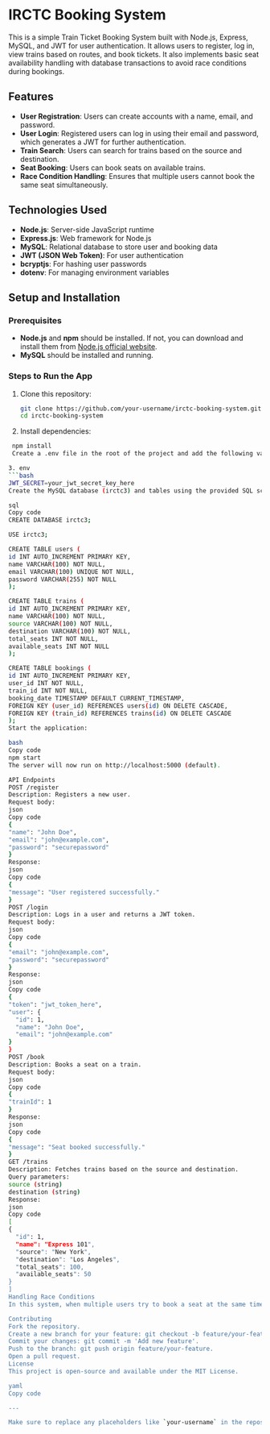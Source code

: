 # IRCTC Booking System

This is a simple Train Ticket Booking System built with Node.js, Express, MySQL, and JWT for user authentication. It allows users to register, log in, view trains based on routes, and book tickets. It also implements basic seat availability handling with database transactions to avoid race conditions during bookings.

## Features

- **User Registration**: Users can create accounts with a name, email, and password.
- **User Login**: Registered users can log in using their email and password, which generates a JWT for further authentication.
- **Train Search**: Users can search for trains based on the source and destination.
- **Seat Booking**: Users can book seats on available trains.
- **Race Condition Handling**: Ensures that multiple users cannot book the same seat simultaneously.

## Technologies Used

- **Node.js**: Server-side JavaScript runtime
- **Express.js**: Web framework for Node.js
- **MySQL**: Relational database to store user and booking data
- **JWT (JSON Web Token)**: For user authentication
- **bcryptjs**: For hashing user passwords
- **dotenv**: For managing environment variables

## Setup and Installation

### Prerequisites

- **Node.js** and **npm** should be installed. If not, you can download and install them from [Node.js official website](https://nodejs.org/).
- **MySQL** should be installed and running.

### Steps to Run the App

1. Clone this repository:

   ```bash
   git clone https://github.com/your-username/irctc-booking-system.git
   cd irctc-booking-system


2. Install dependencies:

  ```bash
   npm install
   Create a .env file in the root of the project and add the following variables:

3. env
```bash
JWT_SECRET=your_jwt_secret_key_here
Create the MySQL database (irctc3) and tables using the provided SQL schema or run the following:

sql
Copy code
CREATE DATABASE irctc3;

USE irctc3;

CREATE TABLE users (
  id INT AUTO_INCREMENT PRIMARY KEY,
  name VARCHAR(100) NOT NULL,
  email VARCHAR(100) UNIQUE NOT NULL,
  password VARCHAR(255) NOT NULL
);

CREATE TABLE trains (
  id INT AUTO_INCREMENT PRIMARY KEY,
  name VARCHAR(100) NOT NULL,
  source VARCHAR(100) NOT NULL,
  destination VARCHAR(100) NOT NULL,
  total_seats INT NOT NULL,
  available_seats INT NOT NULL
);

CREATE TABLE bookings (
  id INT AUTO_INCREMENT PRIMARY KEY,
  user_id INT NOT NULL,
  train_id INT NOT NULL,
  booking_date TIMESTAMP DEFAULT CURRENT_TIMESTAMP,
  FOREIGN KEY (user_id) REFERENCES users(id) ON DELETE CASCADE,
  FOREIGN KEY (train_id) REFERENCES trains(id) ON DELETE CASCADE
);
Start the application:

bash
Copy code
npm start
The server will now run on http://localhost:5000 (default).

API Endpoints
POST /register
Description: Registers a new user.
Request body:
json
Copy code
{
  "name": "John Doe",
  "email": "john@example.com",
  "password": "securepassword"
}
Response:
json
Copy code
{
  "message": "User registered successfully."
}
POST /login
Description: Logs in a user and returns a JWT token.
Request body:
json
Copy code
{
  "email": "john@example.com",
  "password": "securepassword"
}
Response:
json
Copy code
{
  "token": "jwt_token_here",
  "user": {
    "id": 1,
    "name": "John Doe",
    "email": "john@example.com"
  }
}
POST /book
Description: Books a seat on a train.
Request body:
json
Copy code
{
  "trainId": 1
}
Response:
json
Copy code
{
  "message": "Seat booked successfully."
}
GET /trains
Description: Fetches trains based on the source and destination.
Query parameters:
source (string)
destination (string)
Response:
json
Copy code
[
  {
    "id": 1,
    "name": "Express 101",
    "source": "New York",
    "destination": "Los Angeles",
    "total_seats": 100,
    "available_seats": 50
  }
]
Handling Race Conditions
In this system, when multiple users try to book a seat at the same time, the application ensures that only one user can book the seat. It uses MySQL's FOR UPDATE locking mechanism within a transaction to lock the train record while a user is booking a seat. This prevents race conditions and ensures that the available seats are updated atomically.

Contributing
Fork the repository.
Create a new branch for your feature: git checkout -b feature/your-feature.
Commit your changes: git commit -m 'Add new feature'.
Push to the branch: git push origin feature/your-feature.
Open a pull request.
License
This project is open-source and available under the MIT License.

yaml
Copy code

---

Make sure to replace any placeholders like `your-username` in the repository URL, `your_jwt_secr   

